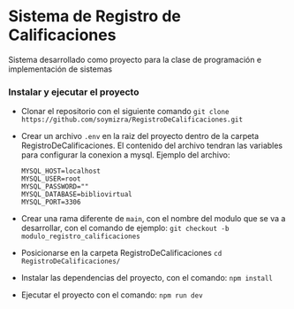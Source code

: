 # Sistema de Registro de Calificaciones
Sistema desarrollado como proyecto para la clase de programación e implementación de sistemas

### Instalar y ejecutar el proyecto
- Clonar el repositorio con el siguiente comando
    ``` git clone https://github.com/soymizra/RegistroDeCalificaciones.git ```


- Crear un archivo `.env` en la raiz del proyecto dentro de la carpeta RegistroDeCalificaciones. El contenido del archivo tendran las variables para configurar la conexion a mysql. Ejemplo del archivo:
    ``` 
    MYSQL_HOST=localhost
    MYSQL_USER=root
    MYSQL_PASSWORD=""
    MYSQL_DATABASE=bibliovirtual
    MYSQL_PORT=3306
    ```
- Crear una rama diferente de ```main```, con el nombre del modulo que se va a desarrollar, con el comando de ejemplo: ``` git checkout -b modulo_registro_calificaciones ```

- Posicionarse en la carpeta RegistroDeCalificaciones
    ``` cd RegistroDeCalificaciones/ ```

- Instalar las dependencias del proyecto, con el comando: ``` npm install  ```


- Ejecutar el proyecto con el comando: ``` npm run dev ```
